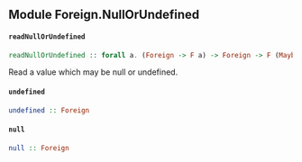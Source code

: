 ## Module Foreign.NullOrUndefined

#### `readNullOrUndefined`

``` purescript
readNullOrUndefined :: forall a. (Foreign -> F a) -> Foreign -> F (Maybe a)
```

Read a value which may be null or undefined.

#### `undefined`

``` purescript
undefined :: Foreign
```

#### `null`

``` purescript
null :: Foreign
```


